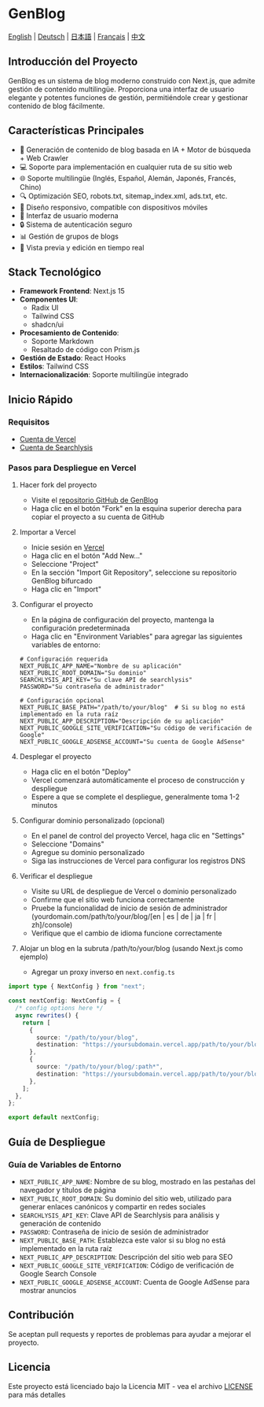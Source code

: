 # GenBlog

[English](../README.md) | [Deutsch](README-de.md) | [日本語](README-ja.md) | [Français](README-fr.md) | [中文](README-zh.md)

## Introducción del Proyecto

GenBlog es un sistema de blog moderno construido con Next.js, que admite gestión de contenido multilingüe. Proporciona una interfaz de usuario elegante y potentes funciones de gestión, permitiéndole crear y gestionar contenido de blog fácilmente.

## Características Principales

- 📝 Generación de contenido de blog basada en IA + Motor de búsqueda + Web Crawler
- 💻 Soporte para implementación en cualquier ruta de su sitio web
- 🌐 Soporte multilingüe (Inglés, Español, Alemán, Japonés, Francés, Chino)
- 🔍 Optimización SEO, robots.txt, sitemap_index.xml, ads.txt, etc.
- 📱 Diseño responsivo, compatible con dispositivos móviles
- 🎨 Interfaz de usuario moderna
- 🔒 Sistema de autenticación seguro
- 📊 Gestión de grupos de blogs
- 🔄 Vista previa y edición en tiempo real

## Stack Tecnológico

- **Framework Frontend**: Next.js 15
- **Componentes UI**:
  - Radix UI
  - Tailwind CSS
  - shadcn/ui
- **Procesamiento de Contenido**:
  - Soporte Markdown
  - Resaltado de código con Prism.js
- **Gestión de Estado**: React Hooks
- **Estilos**: Tailwind CSS
- **Internacionalización**: Soporte multilingüe integrado

## Inicio Rápido

### Requisitos

- [Cuenta de Vercel](https://vercel.com)
- [Cuenta de Searchlysis](https://searchlysis.com)

### Pasos para Despliegue en Vercel

1. Hacer fork del proyecto

   - Visite el [repositorio GitHub de GenBlog](https://github.com/nohsueh/genblog)
   - Haga clic en el botón "Fork" en la esquina superior derecha para copiar el proyecto a su cuenta de GitHub

2. Importar a Vercel

   - Inicie sesión en [Vercel](https://vercel.com)
   - Haga clic en el botón "Add New..."
   - Seleccione "Project"
   - En la sección "Import Git Repository", seleccione su repositorio GenBlog bifurcado
   - Haga clic en "Import"

3. Configurar el proyecto

   - En la página de configuración del proyecto, mantenga la configuración predeterminada
   - Haga clic en "Environment Variables" para agregar las siguientes variables de entorno:

   ```env
   # Configuración requerida
   NEXT_PUBLIC_APP_NAME="Nombre de su aplicación"
   NEXT_PUBLIC_ROOT_DOMAIN="Su dominio"
   SEARCHLYSIS_API_KEY="Su clave API de searchlysis"
   PASSWORD="Su contraseña de administrador"

   # Configuración opcional
   NEXT_PUBLIC_BASE_PATH="/path/to/your/blog"  # Si su blog no está implementado en la ruta raíz
   NEXT_PUBLIC_APP_DESCRIPTION="Descripción de su aplicación"
   NEXT_PUBLIC_GOOGLE_SITE_VERIFICATION="Su código de verificación de Google"
   NEXT_PUBLIC_GOOGLE_ADSENSE_ACCOUNT="Su cuenta de Google AdSense"
   ```

4. Desplegar el proyecto

   - Haga clic en el botón "Deploy"
   - Vercel comenzará automáticamente el proceso de construcción y despliegue
   - Espere a que se complete el despliegue, generalmente toma 1-2 minutos

5. Configurar dominio personalizado (opcional)

   - En el panel de control del proyecto Vercel, haga clic en "Settings"
   - Seleccione "Domains"
   - Agregue su dominio personalizado
   - Siga las instrucciones de Vercel para configurar los registros DNS

6. Verificar el despliegue

   - Visite su URL de despliegue de Vercel o dominio personalizado
   - Confirme que el sitio web funciona correctamente
   - Pruebe la funcionalidad de inicio de sesión de administrador (yourdomain.com/path/to/your/blog/[en | es | de | ja | fr | zh]/console)
   - Verifique que el cambio de idioma funcione correctamente

7. Alojar un blog en la subruta /path/to/your/blog (usando Next.js como ejemplo)
   - Agregar un proxy inverso en `next.config.ts`

```ts next.config.ts
import type { NextConfig } from "next";

const nextConfig: NextConfig = {
  /* config options here */
  async rewrites() {
    return [
      {
        source: "/path/to/your/blog",
        destination: "https://yoursubdomain.vercel.app/path/to/your/blog",
      },
      {
        source: "/path/to/your/blog/:path*",
        destination: "https://yoursubdomain.vercel.app/path/to/your/blog/:path*",
      },
    ];
  },
};

export default nextConfig;
```

## Guía de Despliegue

### Guía de Variables de Entorno

- `NEXT_PUBLIC_APP_NAME`: Nombre de su blog, mostrado en las pestañas del navegador y títulos de página
- `NEXT_PUBLIC_ROOT_DOMAIN`: Su dominio del sitio web, utilizado para generar enlaces canónicos y compartir en redes sociales
- `SEARCHLYSIS_API_KEY`: Clave API de Searchlysis para análisis y generación de contenido
- `PASSWORD`: Contraseña de inicio de sesión de administrador
- `NEXT_PUBLIC_BASE_PATH`: Establezca este valor si su blog no está implementado en la ruta raíz
- `NEXT_PUBLIC_APP_DESCRIPTION`: Descripción del sitio web para SEO
- `NEXT_PUBLIC_GOOGLE_SITE_VERIFICATION`: Código de verificación de Google Search Console
- `NEXT_PUBLIC_GOOGLE_ADSENSE_ACCOUNT`: Cuenta de Google AdSense para mostrar anuncios

## Contribución

Se aceptan pull requests y reportes de problemas para ayudar a mejorar el proyecto.

## Licencia

Este proyecto está licenciado bajo la Licencia MIT - vea el archivo [LICENSE](../LICENSE) para más detalles
